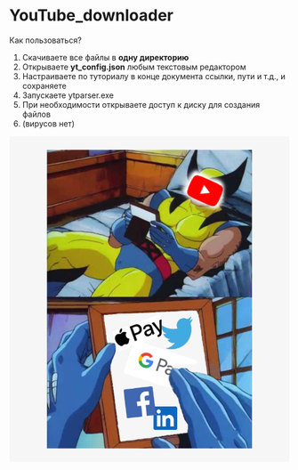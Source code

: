 # YouTube_downloader
Как пользоваться?

1. Скачиваете все файлы в **одну директорию**
2. Открываете **yt_config.json** любым текстовым редактором
3. Настраиваете по туториалу в конце документа ссылки, пути и т.д., и сохраняете
4. Запускаете ytparser.exe
5. При необходимости открываете доступ к диску для создания файлов
6. (вирусов нет)

![alt text](https://github.com/dmitriidavs/YouTube_downloader/blob/master/mb_later.jpg?raw=true)
